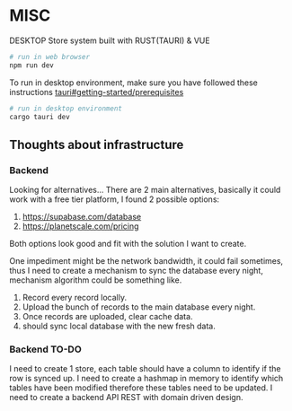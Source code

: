 # MISC

DESKTOP Store system built with RUST(TAURI) & VUE

```bash
# run in web browser
npm run dev
```

To run in desktop environment, make sure you have followed these instructions [tauri#getting-started/prerequisites](https://tauri.app/v1/guides/getting-started/prerequisites)

```bash
# run in desktop environment
cargo tauri dev
```

## Thoughts about infrastructure

### Backend

Looking for alternatives...
There are 2 main alternatives, basically it could work with a free tier platform, I found 2 possible options:

1. https://supabase.com/database
2. https://planetscale.com/pricing

Both options look good and fit with the solution I want to create.

One impediment might be the network bandwidth, it could fail sometimes, thus I need to create a mechanism to sync the database every night, mechanism algorithm could be something like.

1. Record every record locally.
2. Upload the bunch of records to the main database every night.
3. Once records are uploaded, clear cache data.
4. should sync local database with the new fresh data.

### Backend TO-DO

I need to create 1 store, each table should have a column to identify if the row is synced up.
I need to create a hashmap in memory to identify which tables have been modified therefore these tables need to be updated.
I need to create a backend API REST with domain driven design.
